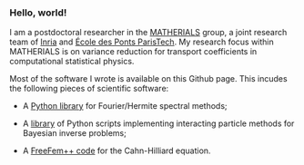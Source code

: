### Hello, world!

I am a postdoctoral researcher in  the <a href="https://team.inria.fr/matherials/">MATHERIALS</a> group,
a joint research team of <a href="http://www.inria.fr/">Inria</a> and <a href="http://www.enpc.fr/">École des Ponts ParisTech</a>.
My research focus within MATHERIALS is on variance reduction for transport coefficients in computational statistical physics.

Most of the software I wrote is available on this Github page.
This incudes the following pieces of scientific software:

- A [Python library](https://github.com/urbainvaes/hermipy) for Fourier/Hermite spectral methods;

- A [library](https://github.com/urbainvaes/bayesicle) of Python scripts implementing interacting particle methods for Bayesian inverse problems;

- A [FreeFem++ code](https://github.com/urbainvaes/cahn-hilliard) for the Cahn-Hilliard equation.
